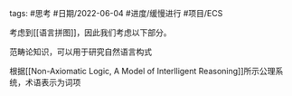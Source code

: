 

tags: #思考 #日期/2022-06-04 #进度/缓慢进行 #项目/ECS 

考虑到[[语言拼图]]，因此我们考虑以下部分。

范畴论知识，可以用于研究自然语言构式

根据[[Non-Axiomatic Logic, A Model of Interlligent Reasoning]]所示公理系统，术语表示为词项

